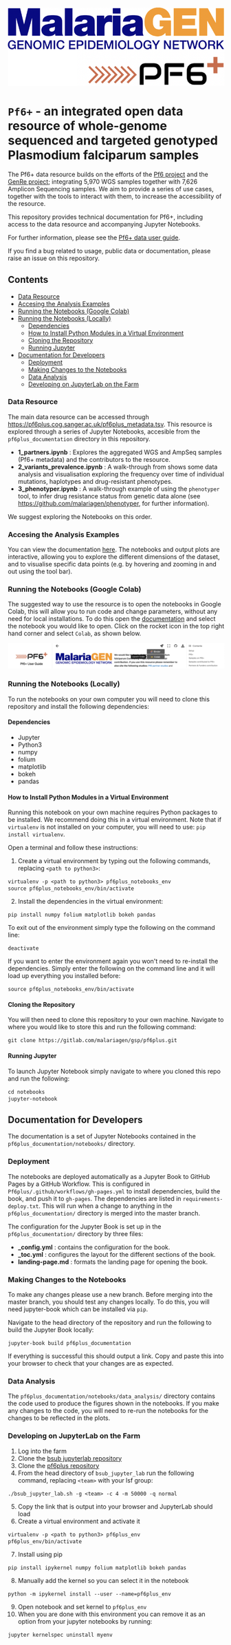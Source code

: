 !["PF6+ and malariagen logo"](pf6plus_documentation/images/mgen_pf6_logo.png)

# `Pf6+` - an integrated open data resource of whole-genome sequenced and targeted genotyped Plasmodium falciparum samples

The Pf6+ data resource builds on the efforts of the [Pf6 project](https://wellcomeopenresearch.org/articles/6-42/v1) and the [GenRe project](https://www.malariagen.net/resource/29); integrating 5,970 WGS samples together with 7,626 Amplicon Sequencing samples. We aim to provide a series of use cases, together with the tools to interact with them, to increase the accessibility of the resource.

This repository provides technical documentation for Pf6+, including access to the data resource and accompanying Jupyter Notebooks.

For further information, please see the [Pf6+ data user guide](https://malariagen.github.io/Pf6plus/).

If you find a bug related to usage, public data or documentation, please raise an issue on this repository.

## Contents

- [Data Resource](#Data-Resource)
- [Accesing the Analysis Examples](#Accesing-the-Analysis-Examples)
- [Running the Notebooks (Google Colab)](<#Running-the-Notebooks-(Google-Colab)>)
- [Running the Notebooks (Locally)](<#Running-the-Notebooks-(Locally)>)
  - [Dependencies](#Dependencies)
  - [How to Install Python Modules in a Virtual Environment](#How-to-Install-Python-Modules-in-a-Virtual-Environment)
  - [Cloning the Repository](#Cloning-the-Repository)
  - [Running Jupyter](#Running-Jupyter)
- [Documentation for Developers](#Documentation-for-Developers)
  - [Deployment](#Deployment)
  - [Making Changes to the Notebooks](#Making-Changes-to-the-Notebooks)
  - [Data Analysis](#Data-Analysis)
  - [Developing on JupyterLab on the Farm](#Developing-on-JupyterLab-on-the-Farm)

### Data Resource

The main data resource can be accessed through https://pf6plus.cog.sanger.ac.uk/pf6plus_metadata.tsv. This resource is explored through a series of Jupyter Notebooks, accesible from the `pf6plus_documentation` directory in this repository.

- **1_partners.ipynb** : Explores the aggregated WGS and AmpSeq samples (Pf6+ metadata) and the contributors to the resource.
- **2_variants_prevalence.ipynb** : A walk-through from shows some data analysis and visualisation exploring the frequency over time of individual mutations, haplotypes and drug-resistant phenotypes.
- **3_phenotyper.ipynb** : A walk-through example of using the `phenotyper` tool, to infer drug resistance status from genetic data alone (see https://github.com/malariagen/phenotyper, for further information).

We suggest exploring the Notebooks on this order.

### Accesing the Analysis Examples

You can view the documentation [here](https://malariagen.github.io/Pf6plus/). The notebooks and output plots are interactive, allowing you to explore the different dimensions of the dataset, and to visualise specific data points (e.g. by hovering and zooming in and out using the tool bar).

### Running the Notebooks (Google Colab)

The suggested way to use the resource is to open the notebooks in Google Colab, this will allow you to run code and change parameters, without any need for local installations. To do this open the [documentation](https://malariagen.github.io/Pf6plus/) and select the notebook you would like to open. Click on the rocket icon in the top right hand corner and select `Colab`, as shown below.

!["Open colab](pf6plus_documentation/images/open_colab.png)

### Running the Notebooks (Locally)

To run the notebooks on your own computer you will need to clone this repository and install the following dependencies:

#### Dependencies

- Jupyter
- Python3
- numpy
- folium
- matplotlib
- bokeh
- pandas

#### How to Install Python Modules in a Virtual Environment

Running this notebook on your own machine requires Python packages to be installed. We recommend doing this in a virtual environment. Note that if `virtualenv` is not installed on your computer, you will need to use: `pip install virtualenv`.

Open a terminal and follow these instructions:

1. Create a virtual environment by typing out the following commands, replacing `<path to python3>`:

```
virtualenv -p <path to python3> pf6plus_notebooks_env
source pf6plus_notebooks_env/bin/activate
```

2. Install the dependencies in the virtual environment:

```
pip install numpy folium matplotlib bokeh pandas
```

To exit out of the environment simply type the following on the command line:

```
deactivate
```

If you want to enter the environment again you won't need to re-install the dependencies. Simply enter the following on the command line and it will load up everything you installed before:

```
source pf6plus_notebooks_env/bin/activate
```

#### Cloning the Repository

You will then need to clone this repository to your own machine. Navigate to where you would like to store this and run the following command:

```
git clone https://gitlab.com/malariagen/gsp/pf6plus.git
```

#### Running Jupyter

To launch Jupyter Notebook simply navigate to where you cloned this repo and run the following:

```
cd notebooks
jupyter-notebook
```

## Documentation for Developers

The documentation is a set of Jupyter Notebooks contained in the `pf6plus_documentation/notebooks/` directory.

### Deployment

The notebooks are deployed automatically as a Jupyter Book to GitHub Pages by a GitHub Workflow. This is configured in `Pf6plus/.github/workflows/gh-pages.yml` to install dependencies, build the book, and push it to `gh-pages`. The dependencies are listed in `requirements-deploy.txt`. This will run when a change to anything in the `pf6plus_documentation/` directory is merged into the master branch.

The configuration for the Jupyter Book is set up in the `pf6plus_documentation/` directory by three files:

- **\_config.yml** : contains the configuration for the book.
- **\_toc.yml** : configures the layout for the different sections of the book.
- **landing-page.md** : formats the landing page for opening the book.

### Making Changes to the Notebooks

To make any changes please use a new branch. Before merging into the master branch, you should test any changes locally.
To do this, you will need jupyter-book which can be installed via `pip`.

Navigate to the head directory of the repository and run the following to build the Jupyter Book locally:

```
jupyter-book build pf6plus_documentation
```

If everything is successful this should output a link. Copy and paste this into your browser to check that your changes are as expected.

### Data Analysis

The `pf6plus_documentation/notebooks/data_analysis/` directory contains the code used to produce the figures shown in the notebooks. If you make any changes to the code, you will need to re-run the notebooks for the changes to be reflected in the plots.

### Developing on JupyterLab on the Farm

1. Log into the farm
2. Clone the [bsub jupyterlab repository](https://github.com/wtsi-hgi/bsub_jupyter_lab)
3. Clone the [pf6plus repository](https://github.com/malariagen/Pf6plus)
4. From the head directory of `bsub_jupyter_lab` run the following command, replacing `<team>` with your lsf group:

```
./bsub_jupyter_lab.sh -g <team> -c 4 -m 50000 -q normal
```

5. Copy the link that is output into your browser and JupyterLab should load
6. Create a virtual environment and activate it

```
virtualenv -p <path to python3> pf6plus_env
pf6plus_env/bin/activate
```

7. Install using pip

```
pip install ipykernel numpy folium matplotlib bokeh pandas
```

8. Manually add the kernel so you can select it in the notebook

```
python -m ipykernel install --user --name=pf6plus_env
```

9. Open notebook and set kernel to `pf6plus_env`
10. When you are done with this environment you can remove it as an option from your jupyter notebooks by running:

```
jupyter kernelspec uninstall myenv
```
